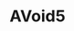 ---
title: AVoid5
crosslinks:
- Jokes
- AskReddit
- CatsStandingUp
- AvoidAvoid5
- ProCSS
- xkcd
- EschewE
- outside
- eatingsandwiches
- seinfeld
- howto
- pics
- FuckTammy
- askreddit
- thesimpsons
- yuruyuri
- aww
- Undertale
- jok
- everyone
---